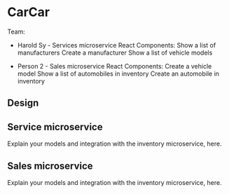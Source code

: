 # CarCar

Team:

* Harold Sy - Services microservice
    React Components:
        Show a list of manufacturers
        Create a manufacturer
        Show a list of vehicle models
        
* Person 2 - Sales microservice
    React Components:
        Create a vehicle model
        Show a list of automobiles in inventory
        Create an automobile in inventory


## Design

## Service microservice

Explain your models and integration with the inventory
microservice, here.

## Sales microservice

Explain your models and integration with the inventory
microservice, here.
